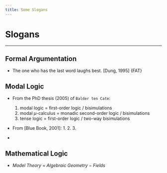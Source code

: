```yaml
---
title: Some Slogans
--- 
```


# Slogans

---


## Formal Argumentation

- The one who has the last word laughs best. [Dung, 1995] {FAT}





## Modal Logic
- From the PhD thesis (2005) of `Balder ten Cate`:
    1. modal logic $=$ first-order logic / bisimulations
    2. modal $\mu$-calculus $=$ monadic second-order logic / bisimulations
    3. tense logic $=$ first-order logic / two-way bisimulations

- From [Blue Book, 2001]:
    1. 
    2. 
    3. 

- 




## Mathematical Logic
- *Model Theory* $=$ *Algebraic Geometry*  $-$  *Fields*

